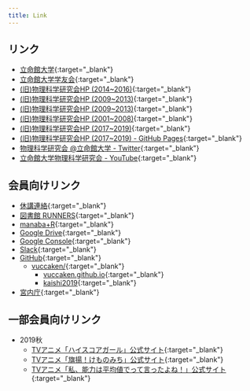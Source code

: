 ```yaml
---
title: Link
---
```


<!-- [link](URL){:target="_blank"} -->

## リンク

- [立命館大学](http://www.ritsumei.ac.jp){:target="_blank"}
- [立命館大学学友会](http://www.ritsumei.club){:target="_blank"}
- [(旧)物理科学研究会HP (2014~2016)](http://ritsmeibuturikagaku2014.web.fc2.com/index.html){:target="_blank"}
- [(旧)物理科学研究会HP (2009~2013)](http://vuccaken.web.fc2.com){:target="_blank"}
- [(旧)物理科学研究会HP (2009~2013)](http://vuccaken.web.fc2.com){:target="_blank"}
- [(旧)物理科学研究会HP (2001~2008)](http://www.geocities.co.jp/CollegeLife-Club/9131/){:target="_blank"}
- [(旧)物理科学研究会HP (2017~2019)](http://rp2017xy.starfree.jp){:target="_blank"}
- [(旧)物理科学研究会HP (2017~2019) - GitHub Pages](http://vuccaken.github.io/rp2017xy/){:target="_blank"}
- [物理科学研究会 @立命館大学 - Twitter](https://twitter.com/vuccaken){:target="_blank"}
- [立命館大学物理科学研究会 - YouTube](https://www.youtube.com/channel/UCKO7a5YVCnFAquUzLKeIrMg){:target="_blank"}


## 会員向けリンク

- [休講連絡](http://www.ritsumei.ac.jp/academic-affairs/status/){:target="_blank"}
- [図書館 RUNNERS](https://runners.ritsumei.ac.jp/opac/odr_stat/?lang=0){:target="_blank"}
- [manaba+R](https://ct.ritsumei.ac.jp/ct/home){:target="_blank"}
- [Google Drive](https://drive.google.com/drive/u/1/my-drive){:target="_blank"}
- [Google Console](https://www.google.com/webmasters/tools/home?hl=ja){:target="_blank"}
- [Slack](https://r-physics.slack.com){:target="_blank"}
- [GitHub](https://github.com){:target="_blank"}
  - [vuccaken/](https://github.com/vuccaken){:target="_blank"}
    - [vuccaken.github.io](https://github.com/vuccaken/vuccaken.github.io){:target="_blank"}
    - [kaishi2019](https://github.com/vuccaken/kaishi2019){:target="_blank"}
- [宮内庁](https://www.kunaicho.go.jp){:target="_blank"}

## 一部会員向けリンク

- 2019秋
  - [TVアニメ「ハイスコアガール」公式サイト](http://hi-score-girl.com){:target="_blank"}
  - [TVアニメ「旗揚！けものみち」公式サイト](http://hataage-kemonomichi.com){:target="_blank"}
  - [TVアニメ「私、能力は平均値でって言ったよね！」公式サイト](https://noukin-anime.com){:target="_blank"}




